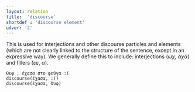 ```yaml
---
layout: relation
title:  'discourse'
shortdef : 'discourse element'
udver: '2'
---
```


This is used for interjections and other discourse particles and elements (which are not clearly linked to the structure of the sentence, except in an expressive way). We generally define this to include: interjections (*ωχ*, *αχά*) and fillers (*εε*, *α*).

~~~ sdparse
Ουφ , έχασα στο φεύγα :(
discourse(έχασα, :()
discourse(έχασα, Ουφ)
~~~
<!-- Interlanguage links updated So kvě 14 19:03:30 CEST 2022 -->
